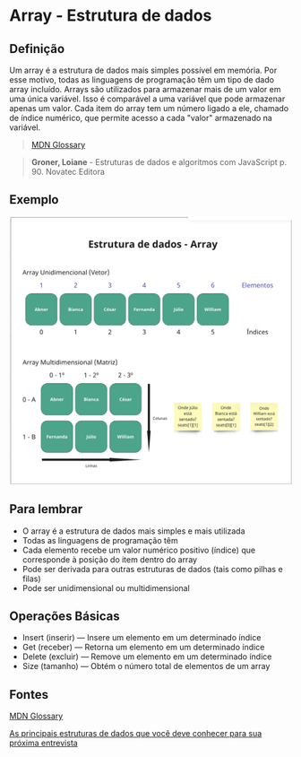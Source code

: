 # Array - Estrutura de dados

## Definição

 Um array é a estrutura de dados mais simples possível em memória. Por esse motivo, todas as linguagens de programação têm um tipo de dado array incluído. Arrays são utilizados para armazenar mais de um valor em uma única variável. Isso é comparável a uma variável que pode armazenar apenas um valor. Cada item do array tem um número ligado a ele, chamado de índice numérico, que permite acesso a cada "valor" armazenado na variável. 

> [MDN Glossary](https://developer.mozilla.org/pt-BR/docs/Glossary/Array)

> **Groner, Loiane** - Estruturas de dados e algoritmos com JavaScript p. 90. Novatec Editora

## Exemplo

![Array - Vetor e Matriz exemplos](./assets/array-example.png "Array - Vetor e Matriz exemplos")

## Para lembrar

- O array é a estrutura de dados mais simples e mais utilizada
- Todas as linguagens de programação têm
- Cada elemento recebe um valor numérico positivo (índice) que corresponde à posição do item dentro do array
- Pode ser derivada para outras estruturas de dados (tais como pilhas e filas)
- Pode ser unidimensional ou multidimensional

## Operações Básicas

- Insert (inserir) — Insere um elemento em um determinado índice
- Get (receber) — Retorna um elemento em um determinado índice
- Delete (excluir) — Remove um elemento em um determinado índice
- Size (tamanho) — Obtém o número total de elementos de um array

## Fontes

[MDN Glossary](https://developer.mozilla.org/pt-BR/docs/Glossary/Array)

[As principais estruturas de dados que você deve conhecer para sua próxima entrevista](https://www.freecodecamp.org/portuguese/news/as-principais-estruturas-de-dados-que-voce-deve-conhecer-para-sua-proxima-entrevista-de-programacao/)
